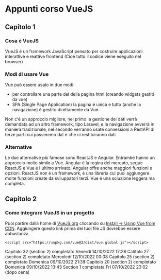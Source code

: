 # Appunti corso VueJS
## Capitolo 1
### **Cosa é VueJS**

VueJS é un framework JavaScript pensato per costruire applicazioni interattive e reattive frontend (Cioé tutto il codice viene eseguito nel browser)

### **Modi di usare Vue**

Vue può essere usato in due modi:
- per controllare una parte del della pagina html (creando widgets gestiti da vue)
- SPA (Single Page Application) la pagina é unica e tutto (anche la navigazione) é gestito direttamente da Vue.

Non c'é un approccio migliore, nel primo la gestione dei dati verrà demandata ad un altro framework, tipo Laravel, e la navigazione avverrà in maniera tradizionale, nel secondo verranno usate connessioni a RestAPI di terze parti cui passeremo dat e che ci restituiranno dati.

### **Alternative**
Le due alternative più famose sono ReactJS e Angular. Entrambe hanno un approccio molto simile a Vue. Angular é la regina del mercato, segue ReactJS e Vue é l'ultimo arrivato.
Angular offre anche maggiori funzioni e opzioni. ReactJS non é un framework, é una libreria cui puoi aggiungere molte funzioni create da sviluppatori terzi. Vue é una soluzione leggera ma completa.

## Capitolo 2
### **Come integrare VueJS in un progetto**
Puoi partire dalla home di [VueJS.org](https://vuejs.org/) cliccando su [Install -> Using Vue from CDN](https://vuejs.org/guide/quick-start.html#using-vue-from-cdn).
Aggiungere questo link prima dei tuoi file JS dovrebbe essere abbastanza.
```
<script src="https://unpkg.com/vue@3/dist/vue.global.js"></script>
```
Capitolo 32 (section 2) completato Venerdí 14/10/2022 17:28
Catitolo 27 (section 2) completato Mercoledí 12/10/2022 00:08
Capitolo 25 (section 2) completato Domenica 09/10/2022 21:38
Capitolo 20 (section 2) completato Domenica 09/10/2022 13:43
Section 1 completata Fri 07/10/2022 23:02 (dopo cena)
